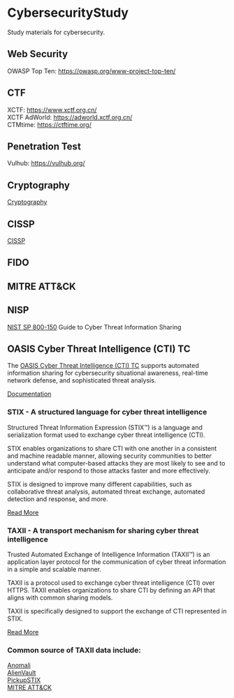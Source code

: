 # CybersecurityStudy
Study materials for cybersecurity.

## Web Security
OWASP Top Ten: https://owasp.org/www-project-top-ten/


## CTF
XCTF: https://www.xctf.org.cn/  
XCTF AdWorld: https://adworld.xctf.org.cn/  
CTMtime: https://ctftime.org/

## Penetration Test
Vulhub: https://vulhub.org/

## Cryptography
[Cryptography](cryptography.md)

## CISSP
[CISSP](CISSP.md)

## FIDO


## MITRE ATT&CK


## NISP
[NIST SP 800-150](https://doi.org/10.6028/NIST.SP.800-150) Guide to Cyber Threat Information Sharing


## OASIS Cyber Threat Intelligence (CTI) TC

The [OASIS Cyber Threat Intelligence (CTI) TC](https://www.oasis-open.org/committees/tc_home.php?wg_abbrev=cti) supports automated information sharing for cybersecurity situational awareness, real-time network defense, and sophisticated threat analysis.  


[Documentation](https://oasis-open.github.io/cti-documentation/)




### STIX - A structured language for cyber threat intelligence

Structured Threat Information Expression (STIX™) is a language and serialization format used to exchange cyber threat intelligence (CTI).

STIX enables organizations to share CTI with one another in a consistent and machine readable manner, allowing security communities to better understand what computer-based attacks they are most likely to see and to anticipate and/or respond to those attacks faster and more effectively.

STIX is designed to improve many different capabilities, such as collaborative threat analysis, automated threat exchange, automated detection and response, and more.

[Read More](https://oasis-open.github.io/cti-documentation/stix/intro)


### TAXII - A transport mechanism for sharing cyber threat intelligence

Trusted Automated Exchange of Intelligence Information (TAXII™) is an application layer protocol for the communication of cyber threat information in a simple and scalable manner.

TAXII is a protocol used to exchange cyber threat intelligence (CTI) over HTTPS. TAXII enables organizations to share CTI by defining an API that aligns with common sharing models.

TAXII is specifically designed to support the exchange of CTI represented in STIX.

[Read More](https://oasis-open.github.io/cti-documentation/taxii/intro)



### Common source of TAXII data include:

[Anomali](https://www.anomali.com/resources/limo)  
[AlienVault](https://cybersecurity.att.com/blogs/security-essentials/otx-is-now-a-free-stix-taxii-server)  
[PickupSTIX](https://www.celerium.com/pickupstix)  
[MITRE ATT&CK](https://github.com/mitre/cti)
  
